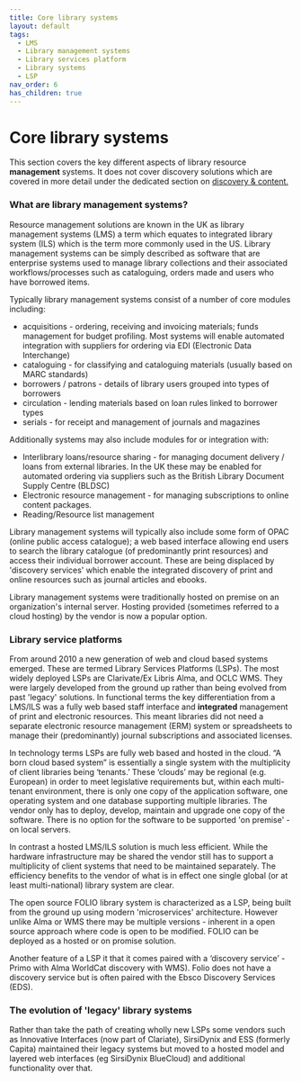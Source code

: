 ```yaml
---
title: Core library systems
layout: default
tags:
  - LMS
  - Library management systems
  - Library services platform
  - Library systems
  - LSP
nav_order: 6
has_children: true
---
```


# Core library systems

This section covers the key different aspects of library resource **management** systems. It does not cover discovery solutions which are covered in more detail under the dedicated section on [discovery & content.](/discovery-and-content/)

### What are library management systems?

Resource management solutions are known in the UK as library management systems (LMS) a term which equates to integrated library system (ILS) which is the term more commonly used in the US. Library management systems can be simply described as software that are enterprise systems used to manage library collections and their associated workflows/processes such as cataloguing, orders made and users who have borrowed items.

Typically library management systems consist of a number of core modules including:

- acquisitions - ordering, receiving and invoicing materials; funds management for budget profiling. Most systems will enable automated integration with suppliers for ordering via EDI (Electronic Data Interchange)
- cataloguing - for classifying and cataloguing materials (usually based on MARC standards)
- borrowers / patrons - details of library users grouped into types of borrowers
- circulation - lending materials based on loan rules linked to borrower types
- serials - for receipt and management of journals and magazines

Additionally systems may also include modules for or integration with:

- Interlibrary loans/resource sharing - for managing document delivery / loans from external libraries. In the UK these may be enabled for automated ordering via suppliers such as the British Library Document Supply Centre (BLDSC)
- Electronic resource management - for managing subscriptions to online content packages.
- Reading/Resource list management

Library management systems will typically also include some form of OPAC (online public access catalogue); a web based interface allowing end users to search the library catalogue (of predominantly print resources) and access their individual borrower account. These are being displaced by 'discovery services' which enable the integrated discovery of print and online resources such as journal articles and ebooks.

Library management systems were traditionally hosted on premise on an organization's internal server. Hosting provided (sometimes referred to a cloud hosting) by the vendor is now a popular option.

### Library service platforms

From around 2010 a new generation of web and cloud based systems emerged. These are termed Library Services Platforms (LSPs). The most widely deployed LSPs are Clarivate/Ex Libris Alma, and OCLC WMS. They were largely developed from the ground up rather than being evolved from past 'legacy' solutions. In functional terms the key differentiation from a LMS/ILS was a fully web based staff interface and **integrated** management of print and electronic resources. This meant libraries did not need a separate electronic resource management (ERM) system or spreadsheets to manage their (predominantly) journal subscriptions and associated licenses.

In technology terms LSPs are fully web based and hosted in the cloud. “A born cloud based system” is essentially a single system with the multiplicity of client libraries being ‘tenants.’ These ‘clouds’ may be regional (e.g. European) in order to meet legislative requirements but, within each multi-tenant environment, there is only one copy of the application software, one operating system and one database supporting multiple libraries. The vendor only has to deploy, develop, maintain and upgrade one copy of the software. There is no option for the software to be supported 'on premise' - on local servers.

In contrast a hosted LMS/ILS solution is much less efficient. While the hardware infrastructure may be shared the vendor still has to support a multiplicity of client systems that need to be maintained separately. The efficiency benefits to the vendor of what is in effect one single global (or at least multi-national) library system are clear.

The open source FOLIO library system is characterized as a LSP, being built from the ground up using modern 'microservices' architecture. However unlike Alma or WMS there may be multiple versions - inherent in a open source approach where code is open to be modified. FOLIO can be deployed as a hosted or on promise solution.

Another feature of a LSP it that it comes paired with a ‘discovery service’ - Primo with Alma WorldCat discovery with WMS). Folio does not have a discovery service but is often paired with the Ebsco Discovery Services (EDS).

### The evolution of 'legacy' library systems

Rather than take the path of creating wholly new LSPs some vendors such as Innovative Interfaces (now part of Clariate), SirsiDynix and ESS (formerly Capita) maintained their legacy systems but moved to a hosted model and layered web interfaces (eg SirsiDynix BlueCloud) and additional functionality over that.

